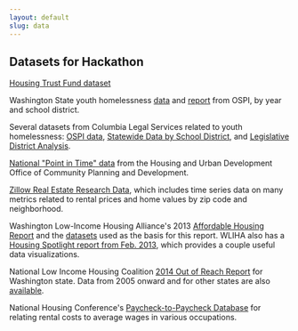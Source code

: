```yaml
---
layout: default
slug: data
---
```


## Datasets for Hackathon

[Housing Trust Fund dataset]({{site.baseurl}}/data/DR-106-Final-Data-4-14-SH.XLSX")

Washington State youth homelessness [data](http://www.k12.wa.us/HomelessEd/Data.aspx) and [report](http://www.k12.wa.us/communications/PressReleases2014/HomelessStudents.aspx) from OSPI, by year and school district.

Several datasets from Columbia Legal Services related to youth homelessness: [OSPI data]({{site.baseurl}}/data/140207-OSPI-Data.xlsx), [Statewide Data by School District]({{site.baseurl}}/data/140210-Statewide-by-SD.xlsx), and [Legislative District Analysis]({{site.baseurl}}/data/131021-Legislative-District-Analysis-Statewide.xlsx).

[National "Point in Time" data](https://www.onecpd.info/resource/3031/pit-and-hic-data-since-2007/) from the Housing and Urban Development Office of Community Planning and Development.

[Zillow Real Estate Research Data](http://www.zillow.com/research/data/), which includes time series data on many metrics related to rental prices and home values by zip code and neighborhood.

Washington Low-Income Housing Alliance's 2013 [Affordable Housing Report](http://wliha.org/sites/default/files/WLIHA_2013_Dashboard%20FINAL.pdf) and the [datasets]({{site.baseurl}}/data/Dashboard-2014-Final.zip) used as the basis for this report. WLIHA also has a [Housing Spotlight report from Feb. 2013](http://wliha.org/sites/default/files/HS_3-1.pdf), which provides a couple useful data visualizations.

National Low Income Housing Coalition [2014 Out of Reach Report](http://nlihc.org/oor/2014/WA) for Washington state. Data from 2005 onward and for other states are also [available](http://nlihc.org/oor/).

National Housing Conference's [Paycheck-to-Paycheck Database](http://www.nhc.org/chp/p2p/) for relating rental costs to average wages in various occupations.

